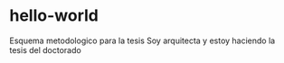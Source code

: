 # hello-world
Esquema metodologico para la tesis
Soy arquitecta y estoy haciendo la tesis del doctorado
